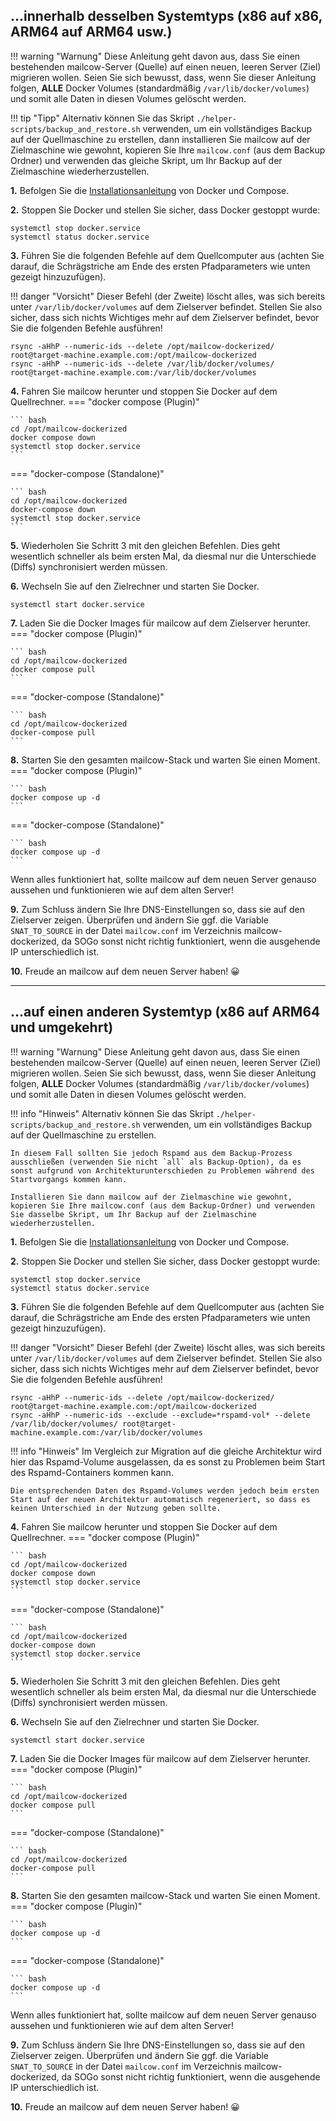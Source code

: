 ## ...innerhalb desselben Systemtyps (x86 auf x86, ARM64 auf ARM64 usw.)

!!! warning "Warnung"
    Diese Anleitung geht davon aus, dass Sie einen bestehenden mailcow-Server (Quelle) auf einen neuen, leeren Server (Ziel) migrieren wollen. Seien Sie sich bewusst, dass, wenn Sie dieser Anleitung folgen, **ALLE** Docker Volumes (standardmäßig `/var/lib/docker/volumes`) und somit alle Daten in diesen Volumes gelöscht werden.

!!! tip "Tipp"
    Alternativ können Sie das Skript `./helper-scripts/backup_and_restore.sh` verwenden, um ein vollständiges Backup auf der Quellmaschine zu erstellen, dann installieren Sie mailcow auf der Zielmaschine wie gewohnt, kopieren Sie Ihre `mailcow.conf` (aus dem Backup Ordner) und verwenden das gleiche Skript, um Ihr Backup auf der Zielmaschine wiederherzustellen.

**1\.**
Befolgen Sie die [Installationsanleitung](../getting-started/i_u_m_install.de.md) von Docker und Compose.

**2\.** Stoppen Sie Docker und stellen Sie sicher, dass Docker gestoppt wurde:
```
systemctl stop docker.service
systemctl status docker.service
```

**3\.** Führen Sie die folgenden Befehle auf dem Quellcomputer aus (achten Sie darauf, die Schrägstriche am Ende des ersten Pfadparameters wie unten gezeigt hinzuzufügen). 

!!! danger "Vorsicht"
    Dieser Befehl (der Zweite) löscht alles, was sich bereits unter `/var/lib/docker/volumes` auf dem Zielserver befindet. Stellen Sie also sicher, dass sich nichts Wichtiges mehr auf dem Zielserver befindet, bevor Sie die folgenden Befehle ausführen!

```
rsync -aHhP --numeric-ids --delete /opt/mailcow-dockerized/ root@target-machine.example.com:/opt/mailcow-dockerized
rsync -aHhP --numeric-ids --delete /var/lib/docker/volumes/ root@target-machine.example.com:/var/lib/docker/volumes
```

**4\.** Fahren Sie mailcow herunter und stoppen Sie Docker auf dem Quellrechner.
=== "docker compose (Plugin)"

    ``` bash
    cd /opt/mailcow-dockerized
    docker compose down
    systemctl stop docker.service
    ```

=== "docker-compose (Standalone)"

    ``` bash
    cd /opt/mailcow-dockerized
    docker-compose down
    systemctl stop docker.service
    ```

**5\.** Wiederholen Sie Schritt 3 mit den gleichen Befehlen. Dies geht wesentlich schneller als beim ersten Mal, da diesmal nur die Unterschiede (Diffs) synchronisiert werden müssen.

**6\.** Wechseln Sie auf den Zielrechner und starten Sie Docker.
```
systemctl start docker.service
```

**7\.** Laden Sie die Docker Images für mailcow auf dem Zielserver herunter.
=== "docker compose (Plugin)"

    ``` bash
    cd /opt/mailcow-dockerized
    docker compose pull
    ```

=== "docker-compose (Standalone)"

    ``` bash
    cd /opt/mailcow-dockerized
    docker-compose pull
    ```

**8\.** Starten Sie den gesamten mailcow-Stack und warten Sie einen Moment.
=== "docker compose (Plugin)"

    ``` bash
    docker compose up -d
    ```

=== "docker-compose (Standalone)"

    ``` bash
    docker compose up -d
    ```
Wenn alles funktioniert hat, sollte mailcow auf dem neuen Server genauso aussehen und funktionieren wie auf dem alten Server!

**9\.** Zum Schluss ändern Sie Ihre DNS-Einstellungen so, dass sie auf den Zielserver zeigen. Überprüfen und ändern Sie ggf. die Variable `SNAT_TO_SOURCE` in der Datei `mailcow.conf` im Verzeichnis mailcow-dockerized, da SOGo sonst nicht richtig funktioniert, wenn die ausgehende IP unterschiedlich ist.

**10\.** Freude an mailcow auf dem neuen Server haben! :grinning:

---

## ...auf einen anderen Systemtyp (x86 auf ARM64 und umgekehrt)

!!! warning "Warnung"
    Diese Anleitung geht davon aus, dass Sie einen bestehenden mailcow-Server (Quelle) auf einen neuen, leeren Server (Ziel) migrieren wollen. Seien Sie sich bewusst, dass, wenn Sie dieser Anleitung folgen, **ALLE** Docker Volumes (standardmäßig `/var/lib/docker/volumes`) und somit alle Daten in diesen Volumes gelöscht werden.

!!! info "Hinweis"
    Alternativ können Sie das Skript `./helper-scripts/backup_and_restore.sh` verwenden, um ein vollständiges Backup auf der Quellmaschine zu erstellen. 

    In diesem Fall sollten Sie jedoch Rspamd aus dem Backup-Prozess ausschließen (verwenden Sie nicht `all` als Backup-Option), da es sonst aufgrund von Architekturunterschieden zu Problemen während des Startvorgangs kommen kann.

    Installieren Sie dann mailcow auf der Zielmaschine wie gewohnt, kopieren Sie Ihre mailcow.conf (aus dem Backup-Ordner) und verwenden Sie dasselbe Skript, um Ihr Backup auf der Zielmaschine wiederherzustellen.

**1\.**
Befolgen Sie die [Installationsanleitung](../getting-started/i_u_m_install.de.md) von Docker und Compose.

**2\.** Stoppen Sie Docker und stellen Sie sicher, dass Docker gestoppt wurde:
```
systemctl stop docker.service
systemctl status docker.service
```

**3\.** Führen Sie die folgenden Befehle auf dem Quellcomputer aus (achten Sie darauf, die Schrägstriche am Ende des ersten Pfadparameters wie unten gezeigt hinzuzufügen). 

!!! danger "Vorsicht"
    Dieser Befehl (der Zweite) löscht alles, was sich bereits unter `/var/lib/docker/volumes` auf dem Zielserver befindet. Stellen Sie also sicher, dass sich nichts Wichtiges mehr auf dem Zielserver befindet, bevor Sie die folgenden Befehle ausführen!

```
rsync -aHhP --numeric-ids --delete /opt/mailcow-dockerized/ root@target-machine.example.com:/opt/mailcow-dockerized
rsync -aHhP --numeric-ids --exclude --exclude=*rspamd-vol* --delete /var/lib/docker/volumes/ root@target-machine.example.com:/var/lib/docker/volumes
```

!!! info "Hinweis"
    Im Vergleich zur Migration auf die gleiche Architektur wird hier das Rspamd-Volume ausgelassen, da es sonst zu Problemen beim Start des Rspamd-Containers kommen kann.

    Die entsprechenden Daten des Rspamd-Volumes werden jedoch beim ersten Start auf der neuen Architektur automatisch regeneriert, so dass es keinen Unterschied in der Nutzung geben sollte.


**4\.** Fahren Sie mailcow herunter und stoppen Sie Docker auf dem Quellrechner.
=== "docker compose (Plugin)"

    ``` bash
    cd /opt/mailcow-dockerized
    docker compose down
    systemctl stop docker.service
    ```

=== "docker-compose (Standalone)"

    ``` bash
    cd /opt/mailcow-dockerized
    docker-compose down
    systemctl stop docker.service
    ```

**5\.** Wiederholen Sie Schritt 3 mit den gleichen Befehlen. Dies geht wesentlich schneller als beim ersten Mal, da diesmal nur die Unterschiede (Diffs) synchronisiert werden müssen.

**6\.** Wechseln Sie auf den Zielrechner und starten Sie Docker.
```
systemctl start docker.service
```

**7\.** Laden Sie die Docker Images für mailcow auf dem Zielserver herunter.
=== "docker compose (Plugin)"

    ``` bash
    cd /opt/mailcow-dockerized
    docker compose pull
    ```

=== "docker-compose (Standalone)"

    ``` bash
    cd /opt/mailcow-dockerized
    docker-compose pull
    ```

**8\.** Starten Sie den gesamten mailcow-Stack und warten Sie einen Moment.
=== "docker compose (Plugin)"

    ``` bash
    docker compose up -d
    ```

=== "docker-compose (Standalone)"

    ``` bash
    docker compose up -d
    ```
Wenn alles funktioniert hat, sollte mailcow auf dem neuen Server genauso aussehen und funktionieren wie auf dem alten Server!

**9\.** Zum Schluss ändern Sie Ihre DNS-Einstellungen so, dass sie auf den Zielserver zeigen. Überprüfen und ändern Sie ggf. die Variable `SNAT_TO_SOURCE` in der Datei `mailcow.conf` im Verzeichnis mailcow-dockerized, da SOGo sonst nicht richtig funktioniert, wenn die ausgehende IP unterschiedlich ist.

**10\.** Freude an mailcow auf dem neuen Server haben! :grinning:

